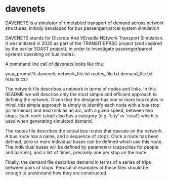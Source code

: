 # davenets
DAVENETS is a simulator of timetabled transport of demand across network structures, initially developed for bus passenger/parcel system simulation

DAVENETS stands for Discrete And VErsatile NEtwork Transport Simulation.
It was initiated in 2025 as part of the TRANSIT EPRSC project (and inspired by the earlier SOAST project), in order to investigate passenger/parcel systems
operating on bus routes. 

A command line call of davenets looks like this:

your_prompt% davenets network_file.txt routes_file.txt demand_file.txt results.csv

The network file describes a network in terms of nodes and links. In this README we will describe only the most simple and efficient approach to defining the network. 
Given that the designer has one or more bus routes in mind, this simple approach is simply to identify each node with a bus stop (or terminus) and each link as an arc, 
with a given speed, between two stops. Each node (stop) also has a category (e.g. 'city' or 'rural') which is used when generating simulated demand.

The routes file describes the actual bus routes that operate on the network. A bus route has a name, and a sequence of stops. Once a route has been defined, 
zero or more individual buses can be defined which use this route. The individual buses will be defined by parameters (capacities for people and parcels), and
a list of times, precisely one per stop on the route.

Finally, the demand file describes demand in terms of a series of trips between pairs of stops.
Perusal of examples of these files should be enough to understand how they are constructed.
